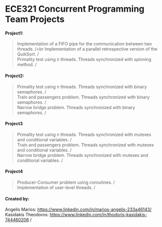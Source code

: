 # ECE321 Concurrent Programming Team Projects

#### Project1:
>  Implementation of a FIFO pipe for the communication between two threads. /<br
>  Implementation of a parallel retrospective version of the QuikSort. /<br/>
>  Primality test using n threads.  Threads synchronized with spinning method. /<br/>

#### Project2:
>  Primality test using n threads. Threads synchronized with binary semaphores. /<br/>
>  Train and passengers problem. Threads synchronized with binary semaphores. /<br/>
>  Narrow bridge problem. Threads synchronized with binary semaphores. /<br/>

#### Project3
>  Primality test using n threads. Threads synchronized with mutexes and conditional variables. /<br/>
>  Train and passengers problem. Threads synchronized with mutexes and conditional variables. /<br/>
>  Narrow bridge problem. Threads synchronized with mutexes and conditional variables. /<br/>

#### Project4
>  Producer-Consumer problem using coroutines. /<br/>
>  Implementation of user-level threads. /<br/>


#### Created by:<br />
Angelis Marios: https://www.linkedin.com/in/marios-angelis-233a46143/<br />
Kasidakis Theodoros: https://www.linkedin.com/in/thodoris-kasidakis-744460206 /<br/>
